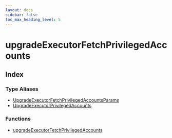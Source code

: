 ```yaml
---
layout: docs
sidebar: false
toc_max_heading_level: 5
---
```


# upgradeExecutorFetchPrivilegedAccounts

## Index

### Type Aliases

- [UpgradeExecutorFetchPrivilegedAccountsParams](type-aliases/UpgradeExecutorFetchPrivilegedAccountsParams.md)
- [UpgradeExecutorPrivilegedAccounts](type-aliases/UpgradeExecutorPrivilegedAccounts.md)

### Functions

- [upgradeExecutorFetchPrivilegedAccounts](functions/upgradeExecutorFetchPrivilegedAccounts.md)

